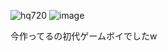 ![hq720](https://github.com/user-attachments/assets/3eca077f-6657-4773-8e3d-4c7472abb88b)
![image](https://github.com/user-attachments/assets/b488bf48-7097-4e1e-9961-3908bfae305e)

今作ってるの初代ゲームボイでしたw
